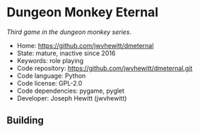 # Dungeon Monkey Eternal

_Third game in the dungeon monkey series._

- Home: https://github.com/jwvhewitt/dmeternal
- State: mature, inactive since 2016
- Keywords: role playing
- Code repository: https://github.com/jwvhewitt/dmeternal.git
- Code language: Python
- Code license: GPL-2.0
- Code dependencies: pygame, pyglet
- Developer: Joseph Hewitt (jwvhewitt)

## Building


